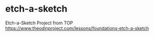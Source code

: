 # etch-a-sketch
Etch-a-Sketch Project from TOP
https://www.theodinproject.com/lessons/foundations-etch-a-sketch

